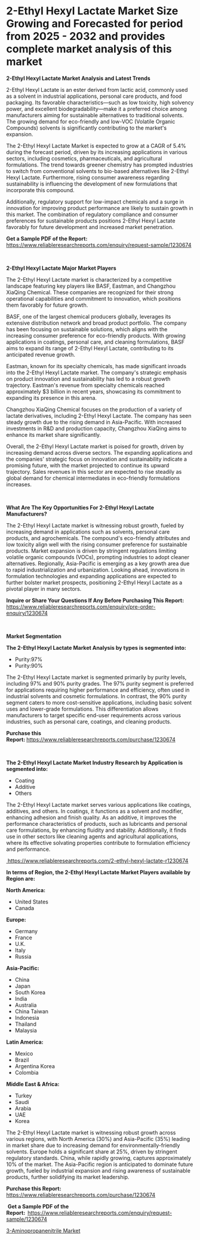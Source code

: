 <p><h1>2-Ethyl Hexyl Lactate Market Size Growing and Forecasted for period from 2025 - 2032 and provides complete market analysis of this market</h1></p><p><strong>2-Ethyl Hexyl Lactate Market Analysis and Latest Trends</strong></p>
<p><p>2-Ethyl Hexyl Lactate is an ester derived from lactic acid, commonly used as a solvent in industrial applications, personal care products, and food packaging. Its favorable characteristics—such as low toxicity, high solvency power, and excellent biodegradability—make it a preferred choice among manufacturers aiming for sustainable alternatives to traditional solvents. The growing demand for eco-friendly and low-VOC (Volatile Organic Compounds) solvents is significantly contributing to the market's expansion.</p><p>The 2-Ethyl Hexyl Lactate Market is expected to grow at a CAGR of 5.4% during the forecast period, driven by its increasing applications in various sectors, including cosmetics, pharmaceuticals, and agricultural formulations. The trend towards greener chemistry has prompted industries to switch from conventional solvents to bio-based alternatives like 2-Ethyl Hexyl Lactate. Furthermore, rising consumer awareness regarding sustainability is influencing the development of new formulations that incorporate this compound.</p><p>Additionally, regulatory support for low-impact chemicals and a surge in innovation for improving product performance are likely to sustain growth in this market. The combination of regulatory compliance and consumer preferences for sustainable products positions 2-Ethyl Hexyl Lactate favorably for future development and increased market penetration.</p></p>
<p><strong>Get a Sample PDF of the Report:&nbsp;</strong> <a href="https://www.reliableresearchreports.com/enquiry/request-sample/1230674?utm_campaign=2119&utm_medium=2&utm_source=Github&utm_content=ia&utm_term=03022025&utm_id=2-ethyl-hexyl-lactate">https://www.reliableresearchreports.com/enquiry/request-sample/1230674</a></p>
<p>&nbsp;</p>
<p><strong>2-Ethyl Hexyl Lactate Major Market Players</strong></p>
<p><p>The 2-Ethyl Hexyl Lactate market is characterized by a competitive landscape featuring key players like BASF, Eastman, and Changzhou XiaQing Chemical. These companies are recognized for their strong operational capabilities and commitment to innovation, which positions them favorably for future growth.</p><p>BASF, one of the largest chemical producers globally, leverages its extensive distribution network and broad product portfolio. The company has been focusing on sustainable solutions, which aligns with the increasing consumer preference for eco-friendly products. With growing applications in coatings, personal care, and cleaning formulations, BASF aims to expand its range of 2-Ethyl Hexyl Lactate, contributing to its anticipated revenue growth.</p><p>Eastman, known for its specialty chemicals, has made significant inroads into the 2-Ethyl Hexyl Lactate market. The company's strategic emphasis on product innovation and sustainability has led to a robust growth trajectory. Eastman's revenue from specialty chemicals reached approximately $3 billion in recent years, showcasing its commitment to expanding its presence in this arena.</p><p>Changzhou XiaQing Chemical focuses on the production of a variety of lactate derivatives, including 2-Ethyl Hexyl Lactate. The company has seen steady growth due to the rising demand in Asia-Pacific. With increased investments in R&D and production capacity, Changzhou XiaQing aims to enhance its market share significantly.</p><p>Overall, the 2-Ethyl Hexyl Lactate market is poised for growth, driven by increasing demand across diverse sectors. The expanding applications and the companies' strategic focus on innovation and sustainability indicate a promising future, with the market projected to continue its upward trajectory. Sales revenues in this sector are expected to rise steadily as global demand for chemical intermediates in eco-friendly formulations increases.</p></p>
<p>&nbsp;</p>
<p><strong>What Are The Key Opportunities For 2-Ethyl Hexyl Lactate Manufacturers?</strong></p>
<p><p>The 2-Ethyl Hexyl Lactate market is witnessing robust growth, fueled by increasing demand in applications such as solvents, personal care products, and agrochemicals. The compound's eco-friendly attributes and low toxicity align well with the rising consumer preference for sustainable products. Market expansion is driven by stringent regulations limiting volatile organic compounds (VOCs), prompting industries to adopt cleaner alternatives. Regionally, Asia-Pacific is emerging as a key growth area due to rapid industrialization and urbanization. Looking ahead, innovations in formulation technologies and expanding applications are expected to further bolster market prospects, positioning 2-Ethyl Hexyl Lactate as a pivotal player in many sectors.</p></p>
<p><strong>Inquire or Share Your Questions If Any Before Purchasing This Report:</strong> <a href="https://www.reliableresearchreports.com/enquiry/pre-order-enquiry/1230674?utm_campaign=2119&utm_medium=2&utm_source=Github&utm_content=ia&utm_term=03022025&utm_id=2-ethyl-hexyl-lactate">https://www.reliableresearchreports.com/enquiry/pre-order-enquiry/1230674</a></p>
<p>&nbsp;</p>
<p><strong>Market Segmentation</strong></p>
<p><strong>The 2-Ethyl Hexyl Lactate Market Analysis by types is segmented into:</strong></p>
<p><ul><li>Purity:97%</li><li>Purity:90%</li></ul></p>
<p><p>The 2-Ethyl Hexyl Lactate market is segmented primarily by purity levels, including 97% and 90% purity grades. The 97% purity segment is preferred for applications requiring higher performance and efficiency, often used in industrial solvents and cosmetic formulations. In contrast, the 90% purity segment caters to more cost-sensitive applications, including basic solvent uses and lower-grade formulations. This differentiation allows manufacturers to target specific end-user requirements across various industries, such as personal care, coatings, and cleaning products.</p></p>
<p><strong>Purchase this Report:&nbsp;</strong><a href="https://www.reliableresearchreports.com/purchase/1230674?utm_campaign=2119&utm_medium=2&utm_source=Github&utm_content=ia&utm_term=03022025&utm_id=2-ethyl-hexyl-lactate">https://www.reliableresearchreports.com/purchase/1230674</a></p>
<p>&nbsp;</p>
<p><strong>The 2-Ethyl Hexyl Lactate Market Industry Research by Application is segmented into:</strong></p>
<p><ul><li>Coating</li><li>Additive</li><li>Others</li></ul></p>
<p><p>The 2-Ethyl Hexyl Lactate market serves various applications like coatings, additives, and others. In coatings, it functions as a solvent and modifier, enhancing adhesion and finish quality. As an additive, it improves the performance characteristics of products, such as lubricants and personal care formulations, by enhancing fluidity and stability. Additionally, it finds use in other sectors like cleaning agents and agricultural applications, where its effective solvating properties contribute to formulation efficiency and performance.</p></p>
<p><a href="https://www.reliableresearchreports.com/2-ethyl-hexyl-lactate-r1230674?utm_campaign=2119&utm_medium=2&utm_source=Github&utm_content=ia&utm_term=03022025&utm_id=2-ethyl-hexyl-lactate">&nbsp;https://www.reliableresearchreports.com/2-ethyl-hexyl-lactate-r1230674</a></p>
<p><strong>In terms of Region, the 2-Ethyl Hexyl Lactate Market Players available by Region are:</strong></p>
<p>
    <p> <strong> North America: </strong>
        <ul>
            <li>United States</li>
            <li>Canada</li>
        </ul>
        </p> 
    <p> <strong> Europe: </strong>
        <ul>
            <li>Germany</li>
            <li>France</li>
            <li>U.K.</li>
            <li>Italy</li>
            <li>Russia</li>
        </ul>
        </p> 
    <p> <strong> Asia-Pacific: </strong>
        <ul>
            <li>China</li>
            <li>Japan</li>
            <li>South Korea</li>
            <li>India</li>
            <li>Australia</li>
            <li>China Taiwan</li>
            <li>Indonesia</li>
            <li>Thailand</li>
            <li>Malaysia</li>
        </ul>
        </p> 
    <p> <strong> Latin America: </strong>
        <ul>
            <li>Mexico</li>
            <li>Brazil</li>
            <li>Argentina Korea</li>
            <li>Colombia</li>
        </ul>
        </p> 
    <p> <strong> Middle East & Africa: </strong>
        <ul>
            <li>Turkey</li>
            <li>Saudi</li>
            <li>Arabia</li>
            <li>UAE</li>
            <li>Korea</li>
        </ul>
    </p>
    </p>
<p><p>The 2-Ethyl Hexyl Lactate market is witnessing robust growth across various regions, with North America (30%) and Asia-Pacific (35%) leading in market share due to increasing demand for environmentally-friendly solvents. Europe holds a significant share at 25%, driven by stringent regulatory standards. China, while rapidly growing, captures approximately 10% of the market. The Asia-Pacific region is anticipated to dominate future growth, fueled by industrial expansion and rising awareness of sustainable products, further solidifying its market leadership.</p></p>
<p><strong>Purchase this Report: </strong><a href="https://www.reliableresearchreports.com/purchase/1230674?utm_campaign=2119&utm_medium=2&utm_source=Github&utm_content=ia&utm_term=03022025&utm_id=2-ethyl-hexyl-lactate">https://www.reliableresearchreports.com/purchase/1230674</a></p>
<p>&nbsp;<strong>Get a Sample PDF of the Report:&nbsp;&nbsp;</strong><a href="https://www.reliableresearchreports.com/enquiry/request-sample/1230674?utm_campaign=2119&utm_medium=2&utm_source=Github&utm_content=ia&utm_term=03022025&utm_id=2-ethyl-hexyl-lactate">https://www.reliableresearchreports.com/enquiry/request-sample/1230674</a></p>
<p><strong></strong></p>
<p><p><a href="https://github.com/globismark/Market-Research-Report-List-6/blob/main/3-aminopropanenitrile-market.md?utm_campaign=2119&utm_medium=2&utm_source=Github&utm_content=ia&utm_term=03022025&utm_id=2-ethyl-hexyl-lactate">3-Aminopropanenitrile Market</a></p></p>